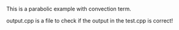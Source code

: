 This is a parabolic example with convection term.

output.cpp is a file to check if the output in the test.cpp is correct!
